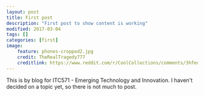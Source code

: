```yaml
---
layout: post
title: First post
description: "First post to show content is working"
modified: 2017-03-04
tags: []
categories: [first]
image:
    feature: phones-cropped2.jpg
    credit: TheRealTragedy777
    creditlink: https://www.reddit.com/r/CoolCollections/comments/3hfenf/old_mobile_phone_collection_beautifully_shot/
---
```

This is by blog for ITC571 - Emerging Technology and Innovation. I haven't decided on a topic yet, so there is not much to post.
